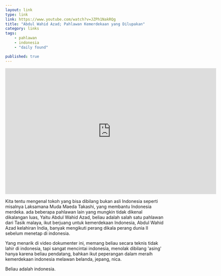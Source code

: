 ```yaml
---
layout: link
type: link
link: https://www.youtube.com/watch?v=JZPh1NakRQg
title: "Abdul Wahid Azad; Pahlawan Kemerdekaan yang Dilupakan"
category: links
tags: 
    - pahlawan
    - indonesia
    - "daily found"

published: true
---
```


<iframe width="670" height="400" src="https://www.youtube.com/embed/JZPh1NakRQg" frameborder="0" allow="autoplay; encrypted-media" allowfullscreen></iframe>

Kita tentu mengenal tokoh yang bisa dibilang bukan asli Indonesia seperti misalnya Laksamana Muda Maeda Takashi, yang membantu Indonesia merdeka. ada beberapa pahlawan lain yang mungkin tidak dikenal dikalangan luas, Yaitu Abdul Wahid Azad, beliau adalah salah satu pahlawan dari Tasik malaya, ikut berjuang untuk kemerdekaan Indonesia, Abdul Wahid Azad kelahiran India, banyak mengikuti perang dikala perang dunia II sebelum menetap di indonesia. 

Yang menarik di video dokumenter ini, memang beliau secara teknis tidak lahir di indonesia, tapi sangat mencintai indonesia, menolak dibilang 'asing' hanya karena beliau pendatang, bahkan ikut peperangan dalam meraih kemerdekaan indonesia melawan belanda, jepang, nica. 

Beliau adalah indonesia.